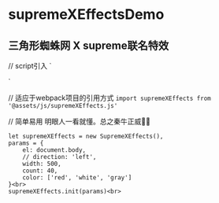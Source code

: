 # supremeXEffectsDemo

## 三角形蜘蛛网 X supreme联名特效

// script引入
`
<script src="supremeXEffects.js"></script>
`

// 适应于webpack项目的引用方式
`
import supremeXEffects from '@assets/js/supremeXEffects.js'
`

// 简单易用 明眼人一看就懂。总之秦牛正威🐂🍺
```
let supremeXEffects = new SupremeXEffects(),
params = {
    el: document.body,
    // direction: 'left',
    width: 500,
    count: 40,
    color: ['red', 'white', 'gray']
}<br>
supremeXEffects.init(params)<br>
```